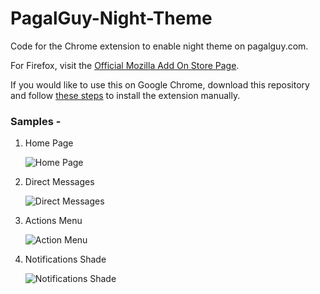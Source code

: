 # PagalGuy-Night-Theme
Code for the Chrome extension to enable night theme on pagalguy.com. 

For Firefox, visit the [Official Mozilla Add On Store Page](https://addons.mozilla.org/addon/pagalguy-night-mode/).

If you would like to use this on Google Chrome, download this repository and follow [these steps](https://www.cnet.com/how-to/how-to-install-chrome-extensions-manually) to install the extension manually.

<h3>Samples -</h3> 

<ol>
<li>Home Page

![Home Page](https://i.ibb.co/HxVPBpN/image.png "Home Page")</li>

<li>Direct Messages

![Direct Messages](https://i.ibb.co/HNLLrW2/image.png "Direct Messages")</li>

<li>Actions Menu

![Action Menu](https://i.ibb.co/CbJTwTc/image.png "Actions Menu")</li>

<li>Notifications Shade

![Notifications Shade](https://i.ibb.co/gSJmr8G/image.png "Notifcations Shade")</li>

